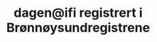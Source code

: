 ---
title: dagen@ifi registrert i Brønnøysundregistrene
tags: dagen@ifi
year: 2004
sources:
  - https://w2.brreg.no/enhet/sok/detalj.jsp?orgnr=987042583 Enhetsregisteret
view: none
---